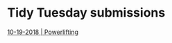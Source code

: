 # Tidy Tuesday submissions

[10-19-2018 | Powerlifting](https://connorrothschild.github.io/r/tt-powerlifting/)
